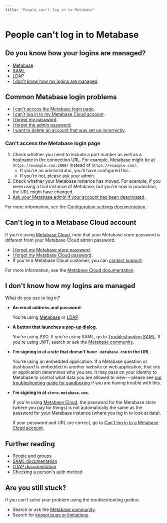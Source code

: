 ```yaml
---
title: "People can't log in to Metabase"
---
```


# People can't log in to Metabase

## Do you know how your logins are managed?

- [Metabase](#common-metabase-login-problems)
- [SAML][troubleshooting-saml]
- [LDAP][troubleshooting-ldap]
- [I don't know how my logins are managed](#i-dont-know-how-my-logins-are-managed).

## Common Metabase login problems

- [I can't access the Metabase login page](#cant-access-the-metabase-login-page).
- [I can't log in to my Metabase Cloud account](#cant-log-in-to-a-metabase-cloud-account).
- [I forgot my password][how-to-reset-password].
- [I forgot the admin password][how-to-reset-admin-password].
- [I want to delete an account that was set up incorrectly][how-to-delete-an-account].

### Can't access the Metabase login page

1. Check whether you need to include a port number as well as a hostname in the connection URL. For example, Metabase might be at `https://example.com:3000/` instead of `https://example.com/`.
   - If you're an administrator, you'll have configured this.
   - If you're not, please ask your admin.
2. Check whether your Metabase instance has moved. For example, if you were using a trial instance of Metabase, but you're now in production, the URL might have changed.
3. [Ask your Metabase admin if your account has been deactivated][how-to-reactivate-account].

For more information, see the [Configuration settings documentation][config-settings].

## Can't log in to a Metabase Cloud account

If you're using [Metabase Cloud][pricing], note that your Metabase store password is different from your Metabase Cloud admin password.

- [I forgot my Metabase store password][reset-store-password].
- [I forgot my Metabase Cloud password][how-to-reset-admin-password].
- If you're a Metabase Cloud customer, you can [contact support][help-premium].

For more information, see the [Metabase Cloud documentation][cloud-docs].

## I don't know how my logins are managed

What do you use to log in?

- **An email address and password.**

  You're using [Metabase](#common-metabase-login-problems) or [LDAP][troubleshooting-ldap].

- **A button that launches a [pop-up dialog][sso-gloss].**

  You're using SSO. If you're using SAML, go to [Troubleshooting SAML][troubleshooting-saml]. If you're using JWT, search or ask the [Metabase community][discourse].

- **I'm signing in at a site that doesn't have `.metabase.com` in the URL.**

  You're using an embedded application. If a Metabase question or dashboard is embedded in another website or web application, that site or application determines who you are. It may pass on your identity to Metabase to control what data you are allowed to view---please see [our troubleshooting guide for sandboxing][sandboxing] if you are having trouble with this.

- **I'm signing in at `store.metabase.com`.**

  If you're using [Metabase Cloud][pricing], the password for the Metabase store (where you pay for things) is not automatically the same as the password for your Metabase instance (where you log in to look at data).

  If your password and URL are correct, go to [Can't log in to a Metabase Cloud account](#cant-log-in-to-a-metabase-cloud-account).

## Further reading

- [People and groups][people-and-groups]
- [SAML documentation][saml-docs]
- [LDAP documentation][ldap-docs]
- [Checking a person's auth method][how-to-find-auth-method-for-an-account]

## Are you still stuck?

If you can’t solve your problem using the troubleshooting guides:

- Search or ask the [Metabase community][discourse].
- Search for [known bugs or limitations][known-issues].

[cloud-docs]: https://www.metabase.com/cloud/docs/
[config-settings]: ../configuring-metabase/settings.md
[discourse]: https://discourse.metabase.com/
[help-premium]: https://www.metabase.com/help-premium
[how-to-delete-an-account]: ../people-and-groups/managing.md#deleting-an-account
[how-to-find-auth-method-for-an-account]: ../people-and-groups/managing.md#checking-someones-auth-method
[how-to-reactivate-account]: ../people-and-groups/managing.md#reactivating-an-account
[how-to-reset-admin-password]: ../people-and-groups/managing.md#resetting-the-admin-password
[how-to-reset-password]: ../people-and-groups/managing.md#resetting-someones-password
[known-issues]: ./known-issues.md
[ldap-docs]: ../people-and-groups/google-and-ldap.md#enabling-ldap-authentication
[people-and-groups]: ../people-and-groups/start.md
[pricing]: https://www.metabase.com/pricing
[reset-store-password]: https://store.metabase.com/forgot-password
[saml-docs]: ../people-and-groups/authenticating-with-saml.md
[sandboxing]: ./sandboxing.md
[sso-gloss]: https://www.metabase.com/glossary/sso
[troubleshooting-ldap]: ./ldap.md
[troubleshooting-saml]: ./saml.md
